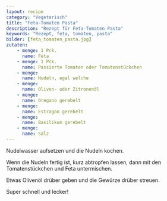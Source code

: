 ```yaml
---
layout: recipe
category: "Vegetarisch"
title: "Feta-Tomaten Pasta"
description: "Rezept für Feta-Tomaten Pasta"
keywords: "Rezept, feta, tomaten, pasta"
bilder: [feta_tomaten_pasta.jpg]
zutaten:
    - menge: 1 Pck.
      name: Feta
    - menge: 1 Pck.
      name: Passierte Tomaten oder Tomatenstückchen
    - menge: 
      name: Nudeln, egal welche
    - menge: 
      name: Oliven- oder Zitronenöl
    - menge: 
      name: Oregano gerebelt
    - menge: 
      name: Estragon gerebelt
    - menge: 
      name: Basilikum gerebelt
    - menge: 
      name: Salz
---
```

Nudelwasser aufsetzen und die Nudeln kochen.

Wenn die Nudeln fertig ist, kurz abtropfen lassen, dann mit den Tomatenstückchen und Feta untermischen.

Etwas Olivenöl drüber geben und die Gewürze drüber streuen.

Super schnell und lecker!

